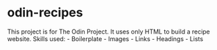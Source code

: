 # odin-recipes
This project is for The Odin Project. It uses only HTML to build a recipe website.
Skills used:
    - Boilerplate
    - Images
    - Links
    - Headings
    - Lists